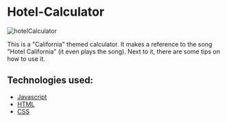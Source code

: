 # Hotel-Calculator
![hotelCalculator](https://github.com/JorgeCJ/Hotel-Calculator/assets/127647774/9a7300e1-2b30-430f-a2e3-6dfc3e54fb74)

This is a "California" themed calculator. It makes a reference to the song "Hotel California" (it even plays the song). Next to it, there are some tips on how to use it.
## Technologies used:
- [Javascript](https://developer.mozilla.org/en-US/docs/Web/JavaScript)
- [HTML](https://developer.mozilla.org/en-US/docs/Web/HTML)
- [CSS](https://developer.mozilla.org/en-US/docs/Web/CSS)
